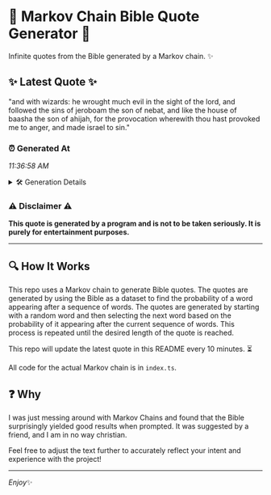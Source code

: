 # 📖 Markov Chain Bible Quote Generator 📖

Infinite quotes from the Bible generated by a Markov chain. ✨

## ✨ Latest Quote ✨
"and with wizards: he wrought much evil in the sight of the lord, and followed the sins of jeroboam the son of nebat, and like the house of baasha the son of ahijah, for the provocation wherewith thou hast provoked me to anger, and made israel to sin."

### ⏰ Generated At
*11:36:58 AM*

<details>
    <summary>🛠️ Generation Details</summary>
    <p>
        <strong>🌱 Seed:</strong> and<br>
        <strong>🔄 Iterations:</strong> 47<br>
        <strong>📜 Context History:</strong><br>[ and ]: with<br>[ and, with ]: wizards:<br>[ and, with, wizards: ]: he<br>[ and, with, wizards:, he ]: wrought<br>[ and, with, wizards:, he, wrought ]: much<br>[ and, with, wizards:, he, wrought, much ]: evil<br>[ with, wizards:, he, wrought, much, evil ]: in<br>[ wizards:, he, wrought, much, evil, in ]: the<br>[ he, wrought, much, evil, in, the ]: sight<br>[ wrought, much, evil, in, the, sight ]: of<br>[ much, evil, in, the, sight, of ]: the<br>[ evil, in, the, sight, of, the ]: lord,<br>[ in, the, sight, of, the, lord, ]: and<br>[ the, sight, of, the, lord,, and ]: followed<br>[ sight, of, the, lord,, and, followed ]: the<br>[ of, the, lord,, and, followed, the ]: sins<br>[ the, lord,, and, followed, the, sins ]: of<br>[ lord,, and, followed, the, sins, of ]: jeroboam<br>[ and, followed, the, sins, of, jeroboam ]: the<br>[ followed, the, sins, of, jeroboam, the ]: son<br>[ the, sins, of, jeroboam, the, son ]: of<br>[ sins, of, jeroboam, the, son, of ]: nebat,<br>[ of, jeroboam, the, son, of, nebat, ]: and<br>[ jeroboam, the, son, of, nebat,, and ]: like<br>[ the, son, of, nebat,, and, like ]: the<br>[ son, of, nebat,, and, like, the ]: house<br>[ of, nebat,, and, like, the, house ]: of<br>[ nebat,, and, like, the, house, of ]: baasha<br>[ and, like, the, house, of, baasha ]: the<br>[ like, the, house, of, baasha, the ]: son<br>[ the, house, of, baasha, the, son ]: of<br>[ house, of, baasha, the, son, of ]: ahijah,<br>[ of, baasha, the, son, of, ahijah, ]: for<br>[ baasha, the, son, of, ahijah,, for ]: the<br>[ the, son, of, ahijah,, for, the ]: provocation<br>[ son, of, ahijah,, for, the, provocation ]: wherewith<br>[ of, ahijah,, for, the, provocation, wherewith ]: thou<br>[ ahijah,, for, the, provocation, wherewith, thou ]: hast<br>[ for, the, provocation, wherewith, thou, hast ]: provoked<br>[ the, provocation, wherewith, thou, hast, provoked ]: me<br>[ provocation, wherewith, thou, hast, provoked, me ]: to<br>[ wherewith, thou, hast, provoked, me, to ]: anger,<br>[ thou, hast, provoked, me, to, anger, ]: and<br>[ hast, provoked, me, to, anger,, and ]: made<br>[ provoked, me, to, anger,, and, made ]: israel<br>[ me, to, anger,, and, made, israel ]: to<br>[ to, anger,, and, made, israel, to ]: sin.<br>
    </p>
</details>

### ⚠️ Disclaimer ⚠️
**This quote is generated by a program and is not to be taken seriously. It is purely for entertainment purposes.**

---

## 🔍 How It Works

This repo uses a Markov chain to generate Bible quotes. The quotes are generated by using the Bible as a dataset to find the probability of a word appearing after a sequence of words. The quotes are generated by starting with a random word and then selecting the next word based on the probability of it appearing after the current sequence of words. This process is repeated until the desired length of the quote is reached.

This repo will update the latest quote in this README every 10 minutes. ⏳

All code for the actual Markov chain is in `index.ts`.

## ❓ Why

I was just messing around with Markov Chains and found that the Bible surprisingly yielded good results when prompted. 
It was suggested by a friend, and I am in no way christian.

Feel free to adjust the text further to accurately reflect your intent and experience with the project!

---

*Enjoy*✨
